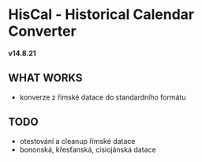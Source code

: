 HisCal - Historical Calendar Converter
======================================
**v14.8.21**

WHAT WORKS
----------
- konverze z římské datace do standardního formátu

TODO
----
- otestování a cleanup římské datace
- bononská, křesťanská, cisiojánská datace
